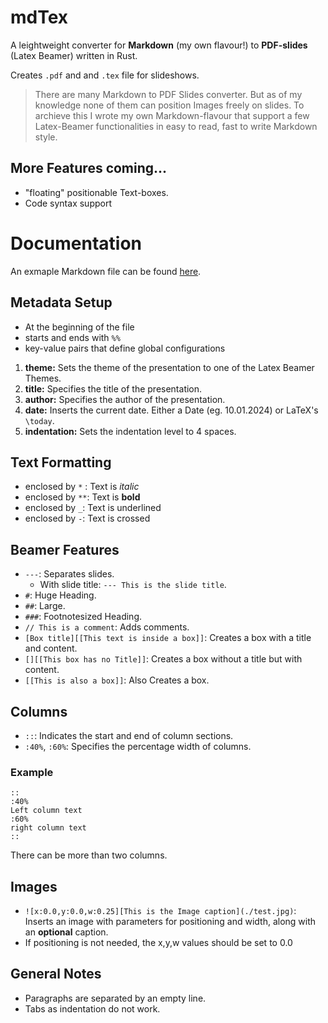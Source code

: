 # mdTex
A leightweight converter for **Markdown** (my own flavour!) to **PDF-slides** (Latex Beamer) written in Rust.

Creates `.pdf` and and `.tex` file for slideshows.

>There are many Markdown to PDF Slides converter. 
>But as of my knowledge none of them can position Images  freely on slides.
>To archieve this I wrote my own Markdown-flavour that support a few Latex-Beamer functionalities in easy to read, fast to write Markdown style.

## More Features coming...
* "floating" positionable Text-boxes.
* Code syntax support

# Documentation
An exmaple Markdown file can be found [here](./examples/demo.md).
## Metadata Setup
* At the beginning of the file
* starts and ends with `%%`
* key-value pairs that define global configurations

1. **theme:** Sets the theme of the presentation to one of the Latex Beamer Themes.
2. **title:** Specifies the title of the presentation.
3. **author:** Specifies the author of the presentation.
4. **date:** Inserts the current date. Either a Date (eg. 10.01.2024) or LaTeX's `\today`.
5. **indentation:** Sets the indentation level to 4 spaces.

## Text Formatting
* enclosed by `*` :  Text is *italic*
* enclosed by `**`: Text is **bold**
* enclosed by `_`: Text is underlined
* enclosed by `-`: Text is crossed


## Beamer Features
* `---`: Separates slides.
    * With slide title: `--- This is the slide title`.
* `#`: Huge Heading.
* `##`:  Large.
* `###`: Footnotesized Heading.
* `// This is a comment`: Adds comments.
* `[Box title][[This text is inside a box]]`: Creates a box with a title and content.
* `[][[This box has no Title]]`: Creates a box without a title but with content.
* `[[This is also a box]]`: Also Creates a box.


## Columns

* `::`: Indicates the start and end of column sections.
* `:40%`, `:60%`: Specifies the percentage width of columns.

### Example
```
::
:40%
Left column text
:60%
right column text
::
```
There can be more than two columns.

## Images

* `![x:0.0,y:0.0,w:0.25][This is the Image caption](./test.jpg)`: Inserts an image with parameters for positioning and width, along with an **optional** caption.
* If positioning is not needed, the x,y,w values should be set to 0.0

## General Notes

* Paragraphs are separated by an empty line.
* Tabs as indentation do not work.

